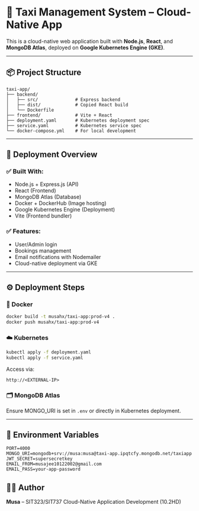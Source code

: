# 🚖 Taxi Management System – Cloud-Native App

This is a cloud-native web application built with **Node.js**, **React**, and **MongoDB Atlas**, deployed on **Google Kubernetes Engine (GKE)**.

---

## 📦 Project Structure

```
taxi-app/
├── backend/
│   ├── src/              # Express backend
│   ├── dist/             # Copied React build
│   └── Dockerfile
├── frontend/             # Vite + React
├── deployment.yaml       # Kubernetes deployment spec
├── service.yaml          # Kubernetes service spec
└── docker-compose.yml    # For local development
```

---

## 🚀 Deployment Overview

### ✅ Built With:
- Node.js + Express.js (API)
- React (Frontend)
- MongoDB Atlas (Database)
- Docker + DockerHub (Image hosting)
- Google Kubernetes Engine (Deployment)
- Vite (Frontend bundler)

### ✅ Features:
- User/Admin login
- Bookings management
- Email notifications with Nodemailer
- Cloud-native deployment via GKE

---

## ⚙️ Deployment Steps

### 🐳 Docker

```bash
docker build -t musahx/taxi-app:prod-v4 .
docker push musahx/taxi-app:prod-v4
```

### ☁️ Kubernetes

```bash
kubectl apply -f deployment.yaml
kubectl apply -f service.yaml
```

Access via:
```
http://<EXTERNAL-IP>
```

### 🗂 MongoDB Atlas

Ensure MONGO_URI is set in `.env` or directly in Kubernetes deployment.

---

## 📁 Environment Variables

```env
PORT=4000
MONGO_URI=mongodb+srv://musa:musa@taxi-app.ipqtcfy.mongodb.net/taxiapp
JWT_SECRET=supersecretkey
EMAIL_FROM=musajee10122002@gmail.com
EMAIL_PASS=your-app-password
```


## 👨‍💻 Author

**Musa** – SIT323/SIT737 Cloud-Native Application Development (10.2HD)
